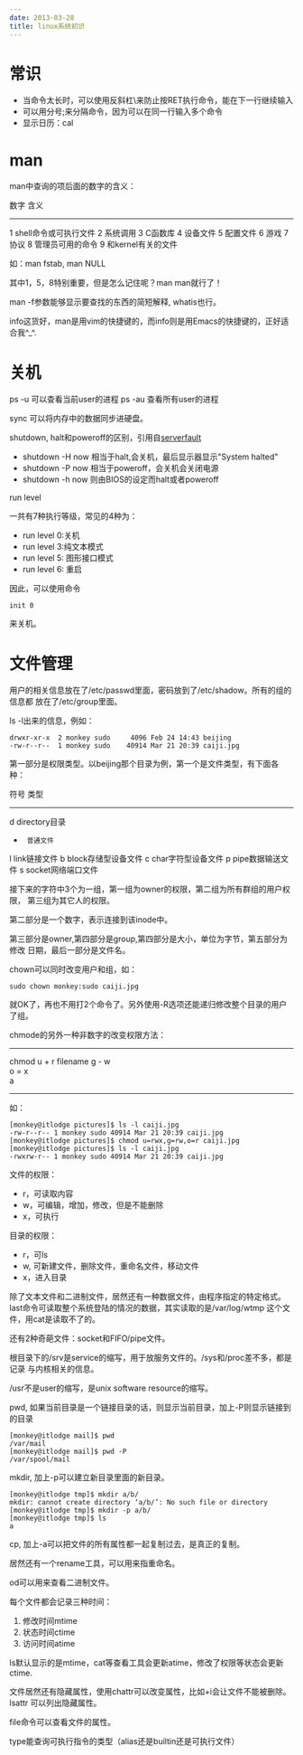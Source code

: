 ```yaml
---
date: 2013-03-28
title: linux系统初识
---
```


常识
====

-   当命令太长时，可以使用反斜杠\来防止按RET执行命令，能在下一行继续输入
-   可以用分号;来分隔命令，因为可以在同一行输入多个命令
-   显示日历：cal

man
===

man中查询的项后面的数字的含义：

  数字   含义
  ------ -----------------------
  1      shell命令或可执行文件
  2      系统调用
  3      C函数库
  4      设备文件
  5      配置文件
  6      游戏
  7      协议
  8      管理员可用的命令
  9      和kernel有关的文件

如：man fstab, man NULL

其中1，5，8特别重要，但是怎么记住呢？man man就行了！

man -f参数能够显示要查找的东西的简短解释, whatis也行。

info这货好，man是用vim的快捷键的，而info则是用Emacs的快捷键的，正好适合我\^\_\^.

关机
====

ps -u 可以查看当前user的进程 ps -au 查看所有user的进程

sync 可以将内存中的数据同步进硬盘。

shutdown,
halt和poweroff的区别，引用自[serverfault](http://serverfault.com/questions/191537/shutdown-what-is-difference-between-power-off-and-halt)

-   shutdown -H now 相当于halt,会关机，最后显示器显示"System halted"
-   shutdown -P now 相当于poweroff，会关机会关闭电源
-   shutdown -h now 则由BIOS的设定而halt或者poweroff

run level

一共有7种执行等级，常见的4种为：

-   run level 0:关机
-   run level 3:纯文本模式
-   run level 5: 图形接口模式
-   run level 6: 重启

因此，可以使用命令

``` {.example}
init 0
```

来关机。

文件管理
========

用户的相关信息放在了/etc/passwd里面，密码放到了/etc/shadow。所有的组的信息都
放在了/etc/group里面。

ls -l出来的信息，例如：

``` {.example}
drwxr-xr-x  2 monkey sudo     4096 Feb 24 14:43 beijing
-rw-r--r--  1 monkey sudo    40914 Mar 21 20:39 caiji.jpg
```

第一部分是权限类型。以beijing那个目录为例，第一个是文件类型，有下面各种：

  符号   类型
  ------ ---------------------
  d      directory目录
  -      普通文件
  l      link链接文件
  b      block存储型设备文件
  c      char字符型设备文件
  p      pipe数据输送文件
  s      socket网络端口文件

接下来的字符中3个为一组，第一组为owner的权限，第二组为所有群组的用户权限，
第三组为其它人的权限。

第二部分是一个数字，表示连接到该inode中。

第三部分是owner,第四部分是group,第四部分是大小，单位为字节，第五部分为修改
日期，最后一部分是文件名。

chown可以同时改变用户和组，如：

``` {.example}
sudo chown monkey:sudo caiji.jpg
```

就OK了，再也不用打2个命令了。另外使用-R选项还能递归修改整个目录的用户了组。

chmode的另外一种非数字的改变权限方法：

  ------- --- --- --- ----------
  chmod   u   +   r   filename
          g   -   w   
          o   =   x   
          a           
  ------- --- --- --- ----------

如：

``` {.example}
[monkey@itlodge pictures]$ ls -l caiji.jpg 
-rw-r--r-- 1 monkey sudo 40914 Mar 21 20:39 caiji.jpg
[monkey@itlodge pictures]$ chmod u=rwx,g=rw,o=r caiji.jpg 
[monkey@itlodge pictures]$ ls -l caiji.jpg 
-rwxrw-r-- 1 monkey sudo 40914 Mar 21 20:39 caiji.jpg
```

文件的权限：

-   r，可读取内容
-   w，可编辑，增加，修改，但是不能删除
-   x，可执行

目录的权限：

-   r，可ls
-   w, 可新建文件，删除文件，重命名文件，移动文件
-   x，进入目录

除了文本文件和二进制文件，居然还有一种数据文件，由程序指定的特定格式。
last命令可读取整个系统登陆的情况的数据，其实读取的是/var/log/wtmp
这个文件，用cat是读取不了的。

还有2种奇葩文件：socket和FIFO/pipe文件。

根目录下的/srv是service的缩写，用于放服务文件的。/sys和/proc差不多，都是记录
与内核相关的信息。

/usr不是user的缩写，是unix software resource的缩写。

pwd,
如果当前目录是一个链接目录的话，则显示当前目录，加上-P则显示链接到的目录

``` {.example}
[monkey@itlodge mail]$ pwd
/var/mail
[monkey@itlodge mail]$ pwd -P
/var/spool/mail
```

mkdir, 加上-p可以建立新目录里面的新目录。

``` {.example}
[monkey@itlodge tmp]$ mkdir a/b/
mkdir: cannot create directory ‘a/b/’: No such file or directory
[monkey@itlodge tmp]$ mkdir -p a/b/
[monkey@itlodge tmp]$ ls
a
```

cp, 加上-a可以把文件的所有属性都一起复制过去，是真正的复制。

居然还有一个rename工具，可以用来指重命名。

od可以用来查看二进制文件。

每个文件都会记录三种时间：

1.  修改时间mtime
2.  状态时间ctime
3.  访问时间atime

ls默认显示的是mtime，cat等查看工具会更新atime，修改了权限等状态会更新ctime.

文件居然还有隐藏属性，使用chattr可以改变属性，比如+i会让文件不能被删除。lsattr
可以列出隐藏属性。

file命令可以查看文件的属性。

type能查询可执行指令的类型（alias还是builtin还是可执行文件）
